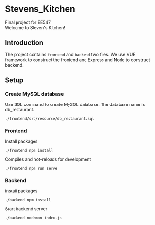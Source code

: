 # Stevens_Kitchen
Final project for EE547  
Welcome to Steven's Kitchen!

## Introduction
The project contains `frontend` and `backend` two files. We use VUE framework to construct the frontend and Express and Node to construct backend. 

## Setup
### Create MySQL database
Use SQL command to create MySQL database. The database name is db_restaurant.
```
./frontend/src/resource/db_restaurant.sql
``` 

### Frontend
Install packages
```
./frontend npm install
```
Compiles and hot-reloads for development
```
./frontend npm run serve
```
### Backend
Install packages
```
./backend npm install
```
Start backend server
```
./backend nodemon index.js
```

